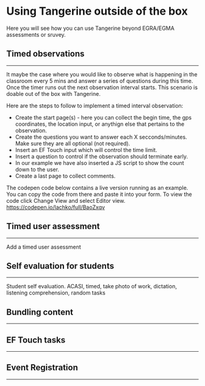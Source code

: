 # Using Tangerine outside of the box

Here you will see how you can use Tangerine beyond EGRA/EGMA assessments or sruvey. 

## Timed observations
---------------------------
It maybe the case where you would like to observe what is happening in the classroom every 5 mins and answer a series of questions during this time. Once the timer runs out the next observation interval starts. This scenario is doable out of the box with Tangerine.

Here are the steps to follow to implement a timed interval observation:
- Create the start page(s) - here you can collect the begin time, the gps coordinates, the location input, or anythign else that pertains to the observation.
- Create the questions you want to answer each X secconds/minutes. Make sure they are all optional (not required).
- Insert an EF Touch input which will control the time limit.
- Insert a question to control if the observation should terminate early.
- In our example we have also inserted a JS script to show the count down to the user.
- Create a last page to collect comments.

The codepen code below contains a live version running as an example. You can copy the code from there and paste it into your form. To view the code click Change View and select Editor view.
https://codepen.io/lachko/full/BaoZxqv 



## Timed user assessment
---------------------------
Add a timed user assessment

## Self evaluation for students
---------------------------
Student self evaluation. ACASI, timed, take photo of work, dictation, listening comprehension, random tasks

## Bundling content
---------------------------

## EF Touch tasks
---------------------------

## Event Registration
---------------------------

